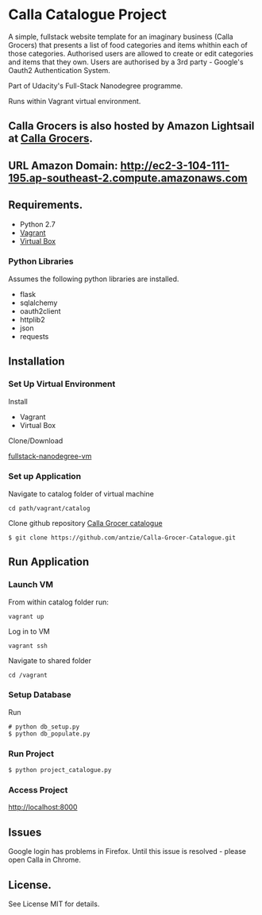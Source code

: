 # Calla Catalogue Project
A simple, fullstack website template for an imaginary business (Calla Grocers) that presents a list of food categories and items whithin each of those categories. Authorised users are allowed to create or edit categories and items that they own. Users are authorised by a 3rd party - Google's Oauth2 Authentication System.

Part of Udacity's Full-Stack Nanodegree programme.

Runs within Vagrant virtual environment.

Calla Grocers is also hosted by Amazon Lightsail at [Calla Grocers](http://ec2-3-104-111-195.ap-southeast-2.compute.amazonaws.com). 
---
URL
Amazon Domain: http://ec2-3-104-111-195.ap-southeast-2.compute.amazonaws.com
---
## Requirements.
- Python 2.7
- [Vagrant](https://www.vagrantup.com/)
- [Virtual Box](https://www.virtualbox.org/)

### Python Libraries
Assumes the following python libraries are installed.
- flask
- sqlalchemy
- oauth2client
- httplib2
- json
- requests

## Installation
### Set Up Virtual Environment
Install
- Vagrant
- Virtual Box

Clone/Download

[fullstack-nanodegree-vm](https://github.com/udacity/fullstack-nanodegree-vm)

### Set up Application
Navigate to catalog folder of virtual machine
```
cd path/vagrant/catalog
```
Clone github repository [Calla Grocer catalogue](https://github.com/antzie/Calla-Grocer-Catalogue)
```
$ git clone https://github.com/antzie/Calla-Grocer-Catalogue.git
```
## Run Application
### Launch VM
From within catalog folder run:
```
vagrant up
```
Log in to VM
```
vagrant ssh
```
Navigate to shared folder
```
cd /vagrant
```
### Setup Database
Run 
```
# python db_setup.py
$ python db_populate.py
```
### Run Project

```
$ python project_catalogue.py
```
### Access Project
[http://localhost:8000](http://localhost:8000/
)
## Issues
Google login has problems in Firefox. Until this issue is resolved - please open Calla in Chrome. 


## License.
See License MIT for details.
